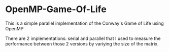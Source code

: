 # OpenMP-Game-Of-Life
This is a simple parallel implementation of the Conway's Game of Life using OpenMP

There are 2 implementations: serial and parallel that I used to measure the performance between those 
2 versions by variying the size of the matrix.

